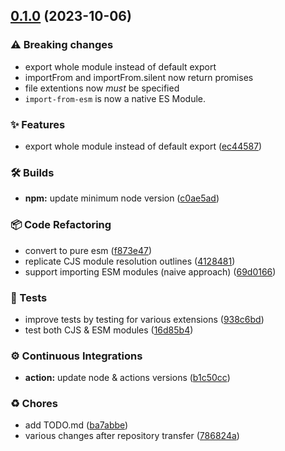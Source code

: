 ## [0.1.0](https://github.com/sheerlox/import-from-esm/compare/v4.0.0...v0.1.0) (2023-10-06)

### ⚠ Breaking changes

- export whole module instead of default export
- importFrom and importFrom.silent now return promises
- file extentions now _must_ be specified
- `import-from-esm` is now a native ES Module.

### ✨ Features

- export whole module instead of default export ([ec44587](https://github.com/sheerlox/import-from-esm/commit/ec44587f180d73cf709c9f01ffc4911ae1bbb3f8))

### 🛠 Builds

- **npm:** update minimum node version ([c0ae5ad](https://github.com/sheerlox/import-from-esm/commit/c0ae5ad3078bea5836325bd825a132bca2795ce9))

### 📦 Code Refactoring

- convert to pure esm ([f873e47](https://github.com/sheerlox/import-from-esm/commit/f873e4783664cccd9856bf40db6ff5d8bd1efda8))
- replicate CJS module resolution outlines ([4128481](https://github.com/sheerlox/import-from-esm/commit/4128481c2bb33629e4b6a3e101075b71f95a5607))
- support importing ESM modules (naive approach) ([69d0166](https://github.com/sheerlox/import-from-esm/commit/69d016631fd980069e31dfe3f107248ac1384770))

### 🚨 Tests

- improve tests by testing for various extensions ([938c6bd](https://github.com/sheerlox/import-from-esm/commit/938c6bd961b45dc3729844e45cccf88acbcaf790))
- test both CJS & ESM modules ([16d85b4](https://github.com/sheerlox/import-from-esm/commit/16d85b43894776001d5d2d7d3577d9e1f89d15cc))

### ⚙️ Continuous Integrations

- **action:** update node & actions versions ([b1c50cc](https://github.com/sheerlox/import-from-esm/commit/b1c50cc9744e98c7d388832bda3bef86d3ca2ab2))

### ♻️ Chores

- add TODO.md ([ba7abbe](https://github.com/sheerlox/import-from-esm/commit/ba7abbed3f3cf39d1303bc4a198b8c0ee23133f9))
- various changes after repository transfer ([786824a](https://github.com/sheerlox/import-from-esm/commit/786824a027d3c10741436b714d4b18ca37f17a7d))
